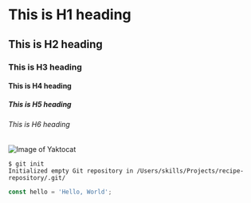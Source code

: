 # This is H1 heading
## This is H2 heading
### This is H3 heading
#### This is H4 heading
##### This is H5 heading
###### This is H6 heading

![Image of Yaktocat](https://octodex.github.com/images/yaktocat.png)

```
$ git init
Initialized empty Git repository in /Users/skills/Projects/recipe-repository/.git/
```

```javascript
const hello = 'Hello, World';
```
